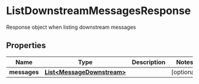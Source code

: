 

# ListDownstreamMessagesResponse

Response object when listing downstream messages

## Properties

| Name | Type | Description | Notes |
|------------ | ------------- | ------------- | -------------|
|**messages** | [**List&lt;MessageDownstream&gt;**](MessageDownstream.md) |  |  [optional] |



